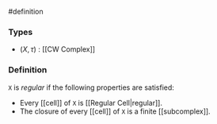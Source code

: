 #definition
### Types
- $\left( X, \tau \right)$ : [[CW Complex]]
### Definition
`X` is *regular* if the following properties are satisfied:
- Every [[cell]] of `X` is [[Regular Cell|regular]].
- The closure of every [[cell]] of `X` is a finite [[subcomplex]].
